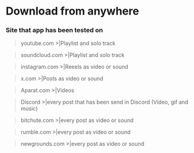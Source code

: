 # Download from anywhere

### Site that app has been tested on

>youtube.com
    >|Playlist and solo track

>soundcloud.com
    >|Playlist and solo track

>instagram.com
    >|Reeels as video or sound 

>x.com
    >|Posts as video or sound 

>Aparat.com
    >|Videos

>Discord
    >|every post that has been send in Discord (Video, gif and music)

>bitchute.com
    >|every post as video or sound 

>rumble.com
    >|every post as video or sound 

>newgrounds.com
    >|every post as video or sound 


